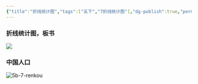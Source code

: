 ```yaml
---
{"title":"折线统计图","tags":["五下","7折线统计图"],"dg-publish":true,"permalink":"/5 课时设计/折线统计图/","dgPassFrontmatter":true,"noteIcon":""}
---
```



### 折线统计图，板书

![](https://r2.edui123.com/2023/07/5b-7-banshu.jpg)

### 中国人口

![5b-7-renkou](https://r2.edui123.com/2023/08/5b-7-renkou.jpg)